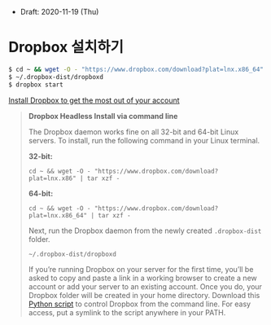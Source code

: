 * Draft: 2020-11-19 (Thu)

# Dropbox 설치하기

```bash
$ cd ~ && wget -O - "https://www.dropbox.com/download?plat=lnx.x86_64" | tar xzf -
$ ~/.dropbox-dist/dropboxd
$ dropbox start
```

[Install Dropbox to get the most out of your account](https://www.dropbox.com/install-linux)

> **Dropbox Headless Install via command line**
>
> The Dropbox daemon works fine on all 32-bit and 64-bit Linux servers. To install, run the following command in your Linux terminal.
>
> **32-bit:**
>
> ```
> cd ~ && wget -O - "https://www.dropbox.com/download?plat=lnx.x86" | tar xzf -
> ```
>
> **64-bit:**
>
> ```
> cd ~ && wget -O - "https://www.dropbox.com/download?plat=lnx.x86_64" | tar xzf -
> ```
>
> Next, run the Dropbox daemon from the newly created `.dropbox-dist` folder.
>
> ```
> ~/.dropbox-dist/dropboxd
> ```
>
> If you’re running Dropbox on your server for the first time, you’ll be asked to copy and paste a link in a working browser to create a new account or add your server to an existing account. Once you do, your Dropbox folder will be created in your home directory. Download this [Python script](https://www.dropbox.com/download?dl=packages/dropbox.py) to control Dropbox from the command line. For easy access, put a symlink to the script anywhere in your PATH.